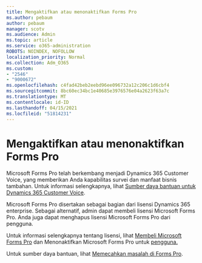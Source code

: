 ```yaml
---
title: Mengaktifkan atau menonaktifkan Forms Pro
ms.author: pebaum
author: pebaum
manager: scotv
ms.audience: Admin
ms.topic: article
ms.service: o365-administration
ROBOTS: NOINDEX, NOFOLLOW
localization_priority: Normal
ms.collection: Adm_O365
ms.custom:
- "2546"
- "9000672"
ms.openlocfilehash: c4fad42beb2eebd96ee096732a12c206c1d6cbf4
ms.sourcegitcommit: 8bc60ec34bc1e40685e3976576e04a2623f63a7c
ms.translationtype: MT
ms.contentlocale: id-ID
ms.lasthandoff: 04/15/2021
ms.locfileid: "51814231"
---
```

# <a name="enable-or-disable-forms-pro"></a>Mengaktifkan atau menonaktifkan Forms Pro

Microsoft Forms Pro telah berkembang menjadi Dynamics 365 Customer Voice, yang memberikan Anda kapabilitas survei dan manfaat bisnis tambahan. Untuk informasi selengkapnya, lihat [Sumber daya bantuan untuk Dynamics 365 Customer Voice](https://go.microsoft.com/fwlink/p/?linkid=2128357).  

Microsoft Forms Pro disertakan sebagai bagian dari lisensi Dynamics 365 enterprise. Sebagai alternatif, admin dapat membeli lisensi Microsoft Forms Pro. Anda juga dapat menghapus lisensi Microsoft Forms Pro dari pengguna.  

Untuk informasi selengkapnya tentang lisensi, lihat [Membeli Microsoft Forms Pro](https://docs.microsoft.com/forms-pro/purchase#purchase-microsoft-forms-pro-for-users-in-a-dynamics-365-tenant) dan Menonaktifkan Microsoft Forms Pro untuk [pengguna.](https://docs.microsoft.com/forms-pro/purchase#disable-microsoft-forms-pro-for-a-user-1)
  
Untuk sumber daya bantuan, lihat [Memecahkan masalah di Forms Pro](https://docs.microsoft.com/forms-pro/troubleshoot).